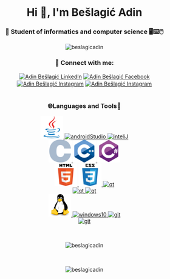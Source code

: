 <h1 align="center">Hi 👋, I'm Bešlagić Adin</h1>
<h3 align="center"> 📖 Student of informatics and computer science 🖥️⌨️🖱️</h3>

<p align="center">
  <img src="https://komarev.com/ghpvc/?username=beslagicadin&label=Profile%20views&color=0e75b6&style=flat" alt="beslagicadin" />
</p>

<h3 align="center">🔗 Connect with me:</h3>
<p align="center">
  <a href="https://www.linkedin.com/in/beslagicadin/" target="blank"><img align="center" src="https://www.flaticon.com/svg/vstatic/svg/174/174857.svg?token=exp=1620144535~hmac=42b4412ad5a2f35f1fc8a12f0058e587" alt="Adin Bešlagić LinkedIn" height="60" width="60" /></a>
  <a href="https://www.facebook.com/beslagicadin/" target="blank"><img align="center" src="https://www.flaticon.com/svg/vstatic/svg/1419/1419497.svg?token=exp=1620144468~hmac=be28fb318eb563a69fe27a9fbb5c13d2" alt="Adin Bešlagić Facebook" height="60" width="60" /></a>
  <a href="https://www.instagram.com/beslagicadin/" target="blank"><img align="center" src="https://user-images.githubusercontent.com/62249321/117031986-679f5580-ad01-11eb-9a62-29184c190f86.png" alt="Adin Bešlagić Instagram" height="60" width="60" /></a>
  <a href="mailto:beslagicadin@gmail.com" target="blank"><img align="center" src="https://www.google.com/gmail/about/static/images/logo-gmail.png?cache=1adba63" alt="Adin Bešlagić Instagram" height="60" width="60" /></a>
  <br><br>
</p>
<h3 align="center">🌐Languages and Tools🔧</h3>
<p align="center">
  <a href="https://www.java.com" target="_blank"> <img src="https://raw.githubusercontent.com/devicons/devicon/master/icons/java/java-original.svg" alt="java" height="60" width="60" /> </a>
  <a href="https://developer.android.com" target="_blank"> <img src="https://1.bp.blogspot.com/-LgTa-xDiknI/X4EflN56boI/AAAAAAAAPuk/24YyKnqiGkwRS9-_9suPKkfsAwO4wHYEgCLcBGAsYHQ/s0/image9.png" alt="androidStudio" height="65" width="65" /> </a>
  <a href="https://www.jetbrains.com/idea/" target="_blank"> <img src="https://upload.wikimedia.org/wikipedia/commons/thumb/9/9c/IntelliJ_IDEA_Icon.svg/768px-IntelliJ_IDEA_Icon.svg.png" alt="inteliJ" height="60" width="60" /> </a>
  <br>
  <a href="https://www.cprogramming.com/" target="_blank"> <img src="https://raw.githubusercontent.com/devicons/devicon/master/icons/c/c-original.svg" alt="c" height="60" width="60" /> </a>
  <a href="https://www.w3schools.com/cpp/" target="_blank"> <img src="https://raw.githubusercontent.com/devicons/devicon/master/icons/cplusplus/cplusplus-original.svg" alt="cplusplus" height="60" width="60" /> </a>
  <a href="https://www.w3schools.com/cs/" target="_blank"> <img src="https://raw.githubusercontent.com/devicons/devicon/master/icons/csharp/csharp-original.svg" alt="csharp" height="60" width="60" /> </a>
  <br>
  <a href="https://www.w3.org/html/" target="_blank"> <img src="https://raw.githubusercontent.com/devicons/devicon/master/icons/html5/html5-original-wordmark.svg" alt="html5" height="60" width="60" /> </a>
  <a href="https://www.w3schools.com/css/" target="_blank"> <img src="https://raw.githubusercontent.com/devicons/devicon/master/icons/css3/css3-original-wordmark.svg" alt="css3" height="60" width="60" /> </a>
  <a href="https://code.visualstudio.com/" target="_blank"> <img src="https://upload.wikimedia.org/wikipedia/commons/thumb/9/9a/Visual_Studio_Code_1.35_icon.svg/512px-Visual_Studio_Code_1.35_icon.svg.png" alt="qt" height="60" width="60" /> </a>
  <br>
  <a href="https://www.qt.io/" target="_blank"> <img src="https://upload.wikimedia.org/wikipedia/commons/0/0b/Qt_logo_2016.svg" alt="qt" height="60" width="60" /> </a>
  <a href="https://visualstudio.microsoft.com/" target="_blank"> <img src="https://png2.cleanpng.com/sh/14424f2e02de77bf35732ac6cbd3faec/L0KzQYm3WMA1N6RmkZH0aYP2gLBuTgZqe6ZmhJ98dIXnebE0UsAyOF5p2DtBZXzygMHsmr1xd6Z3Rd5uLYfocn7olvVkNZQyhNd3Z4Xkerb6TfRmNaF3h9l7YX3kc7tK0B4ufJpyfd5ybnWwhLr0hgRwaaR5ReZybXWwRbO9VcI5PmI1UdU9N0mxRoa8VsE3PWc2TaU8M0W5QYOCUMQveJ9s/kisspng-visual-studio-2010-d%C3%A9veloppez-pour-le-web-avec-c-lenguajes-de-programaci%C3%B3n-timeline-timetoast-time-5b65286109c479.65561656153335612904.png" alt="qt" height="60" width="70" /> </a>
  <br>
  <a href="https://www.linux.org/" target="_blank"> <img src="https://raw.githubusercontent.com/devicons/devicon/master/icons/linux/linux-original.svg" alt="linux" height="60" width="60" /> </a>
  <a href="https://www.microsoft.com/en-us/windows/" target="_blank"> <img src="https://png2.cleanpng.com/sh/a818e868ea19fc710b3c69872e4b3927/L0KzQYm3VMA0N6dxiZH0aYP2gLBuTgdqdpV0jAU2MUCwebF7Tf1qa6N0i9HvdD36ebBrjCd0NZp0jJ86MD24cbS7UBQ4Omo2etMBMT65Q4i3UsQ4OWI6SqQDMUC1Qoe8WcY6NqFzf3==/kisspng-windows-10-iot-microsoft-windows-iot-10-5ac43d7291ba61.6370247115228102265969.png" alt="windows10" height="65" width="65" /> </a>
  <a href="https://banner2.cleanpng.com/20180605/tjc/kisspng-kali-linux-backtrack-linux-distribution-offensive-kali-linux-5b1684937ed059.5248979015282023875194.jpg" target="_blank"> <img src="https://png2.cleanpng.com/sh/dd54fe05b8c510a93cc61788d2ad4773/L0KzQYm3VsA2N6JokZH0aYP2gLBuTftidJoyhNt3dYiwcrLqiCRzaZRwRd5yboX7PbXwkCRzcZN6jNt4bj3ydrfsjwNqfpYyg9N1aT3vebB8mL02amI7UKYEM3G4Q4eCUb45O2o9T6sAMEG4Qom5UMI0QGg7T6gCLoDxd1==/kisspng-kali-linux-backtrack-linux-distribution-offensive-kali-linux-5b168493a53691.8398795015282023876767.png" alt="git" height="60" width="70" /> </a>
  <br>
  <a href="https://git-scm.com/" target="_blank"> <img src="https://www.vectorlogo.zone/logos/git-scm/git-scm-icon.svg" alt="git" height="60" width="60" /> </a>
</p>
<br>
  <p align="center">
    <img align="center" src="https://github-readme-stats.vercel.app/api/top-langs?username=beslagicadin&show_icons=true&locale=en&layout=compact" alt="beslagicadin"/>
</p>
  <br>
<p align="center">
  <img align="center" src="https://github-readme-stats.vercel.app/api?username=beslagicadin&show_icons=true&locale=en" alt="beslagicadin" />
</p>
